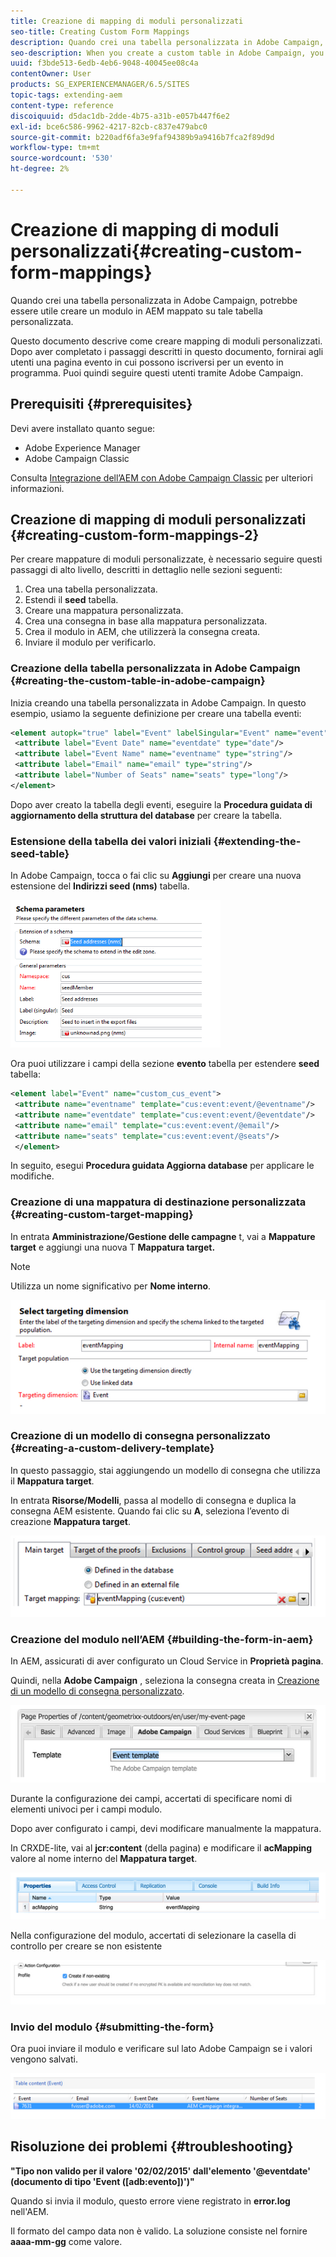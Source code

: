 ```yaml
---
title: Creazione di mapping di moduli personalizzati
seo-title: Creating Custom Form Mappings
description: Quando crei una tabella personalizzata in Adobe Campaign, potrebbe essere utile creare un modulo in AEM mappato su tale tabella personalizzata
seo-description: When you create a custom table in Adobe Campaign, you may want to build a form in AEM that maps to that custom table
uuid: f3bde513-6edb-4eb6-9048-40045ee08c4a
contentOwner: User
products: SG_EXPERIENCEMANAGER/6.5/SITES
topic-tags: extending-aem
content-type: reference
discoiquuid: d5dac1db-2dde-4b75-a31b-e057b447f6e2
exl-id: bce6c586-9962-4217-82cb-c837e479abc0
source-git-commit: b220adf6fa3e9faf94389b9a9416b7fca2f89d9d
workflow-type: tm+mt
source-wordcount: '530'
ht-degree: 2%

---
```


# Creazione di mapping di moduli personalizzati{#creating-custom-form-mappings}

Quando crei una tabella personalizzata in Adobe Campaign, potrebbe essere utile creare un modulo in AEM mappato su tale tabella personalizzata.

Questo documento descrive come creare mapping di moduli personalizzati. Dopo aver completato i passaggi descritti in questo documento, fornirai agli utenti una pagina evento in cui possono iscriversi per un evento in programma. Puoi quindi seguire questi utenti tramite Adobe Campaign.

## Prerequisiti {#prerequisites}

Devi avere installato quanto segue:

* Adobe Experience Manager
* Adobe Campaign Classic

Consulta [Integrazione dell’AEM con Adobe Campaign Classic](/help/sites-administering/campaignonpremise.md) per ulteriori informazioni.

## Creazione di mapping di moduli personalizzati {#creating-custom-form-mappings-2}

Per creare mappature di moduli personalizzate, è necessario seguire questi passaggi di alto livello, descritti in dettaglio nelle sezioni seguenti:

1. Crea una tabella personalizzata.
1. Estendi il **seed** tabella.
1. Creare una mappatura personalizzata.
1. Crea una consegna in base alla mappatura personalizzata.
1. Crea il modulo in AEM, che utilizzerà la consegna creata.
1. Inviare il modulo per verificarlo.

### Creazione della tabella personalizzata in Adobe Campaign {#creating-the-custom-table-in-adobe-campaign}

Inizia creando una tabella personalizzata in Adobe Campaign. In questo esempio, usiamo la seguente definizione per creare una tabella eventi:

```xml
<element autopk="true" label="Event" labelSingular="Event" name="event">
 <attribute label="Event Date" name="eventdate" type="date"/>
 <attribute label="Event Name" name="eventname" type="string"/>
 <attribute label="Email" name="email" type="string"/>
 <attribute label="Number of Seats" name="seats" type="long"/>
</element>
```

Dopo aver creato la tabella degli eventi, eseguire la **Procedura guidata di aggiornamento della struttura del database** per creare la tabella.

### Estensione della tabella dei valori iniziali {#extending-the-seed-table}

In Adobe Campaign, tocca o fai clic su **Aggiungi** per creare una nuova estensione del **Indirizzi seed (nms)** tabella.

![chlimage_1-194](assets/chlimage_1-194.png)

Ora puoi utilizzare i campi della sezione **evento** tabella per estendere **seed** tabella:

```xml
<element label="Event" name="custom_cus_event">
 <attribute name="eventname" template="cus:event:event/@eventname"/>
 <attribute name="eventdate" template="cus:event:event/@eventdate"/>
 <attribute name="email" template="cus:event:event/@email"/>
 <attribute name="seats" template="cus:event:event/@seats"/>
 </element>
```

In seguito, esegui **Procedura guidata Aggiorna database** per applicare le modifiche.

### Creazione di una mappatura di destinazione personalizzata {#creating-custom-target-mapping}

In entrata **Amministrazione/Gestione delle campagne** t, vai a **Mappature target** e aggiungi una nuova T **Mappatura target.**

>[!NOTE]
>
>Utilizza un nome significativo per **Nome interno**.

![chlimage_1-195](assets/chlimage_1-195.png)

### Creazione di un modello di consegna personalizzato {#creating-a-custom-delivery-template}

In questo passaggio, stai aggiungendo un modello di consegna che utilizza il **Mappatura target**.

In entrata **Risorse/Modelli**, passa al modello di consegna e duplica la consegna AEM esistente. Quando fai clic su **A**, seleziona l’evento di creazione **Mappatura target**.

![chlimage_1-196](assets/chlimage_1-196.png)

### Creazione del modulo nell’AEM {#building-the-form-in-aem}

In AEM, assicurati di aver configurato un Cloud Service in **Proprietà pagina**.

Quindi, nella **Adobe Campaign** , seleziona la consegna creata in [Creazione di un modello di consegna personalizzato](#creating-a-custom-delivery-template).

![chlimage_1-197](assets/chlimage_1-197.png)

Durante la configurazione dei campi, accertati di specificare nomi di elementi univoci per i campi modulo.

Dopo aver configurato i campi, devi modificare manualmente la mappatura.

In CRXDE-lite, vai al **jcr:content** (della pagina) e modificare il **acMapping** valore al nome interno del **Mappatura target**.

![chlimage_1-198](assets/chlimage_1-198.png)

Nella configurazione del modulo, accertati di selezionare la casella di controllo per creare se non esistente

![chlimage_1-199](assets/chlimage_1-199.png)

### Invio del modulo {#submitting-the-form}

Ora puoi inviare il modulo e verificare sul lato Adobe Campaign se i valori vengono salvati.

![chlimage_1-200](assets/chlimage_1-200.png)

## Risoluzione dei problemi {#troubleshooting}

**&quot;Tipo non valido per il valore &#39;02/02/2015&#39; dall&#39;elemento &#39;@eventdate&#39; (documento di tipo &#39;Event ([adb:evento])&#39;)&quot;**

Quando si invia il modulo, questo errore viene registrato in **error.log** nell&#39;AEM.

Il formato del campo data non è valido. La soluzione consiste nel fornire **aaaa-mm-gg** come valore.
